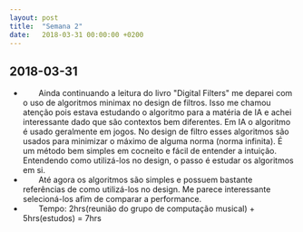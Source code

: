 ```yaml
---
layout: post
title:  "Semana 2"
date:   2018-03-31 00:00:00 +0200
---
```


## 2018-03-31

* &nbsp;&nbsp;&nbsp;&nbsp;&nbsp;&nbsp; Ainda continuando a leitura do livro "Digital Filters" me deparei com o uso de algoritmos minimax no design de filtros. Isso me chamou atenção pois estava estudando o algoritmo para a matéria de IA e achei interessante dado que são contextos bem diferentes. Em IA o algoritmo é usado geralmente em jogos. No design de filtro esses algoritmos são usados para minimizar o máximo de alguma norma (norma infinita). É um método bem simples em cocneito e fácil de entender a intuição. Entendendo como utilizá-los no design, o passo é estudar os algoritmos em si.
* &nbsp;&nbsp;&nbsp;&nbsp;&nbsp;&nbsp; Até agora os algoritmos são simples e possuem bastante referências de como utilizá-los no design. Me parece interessante selecioná-los afim de comparar a performance.
* &nbsp;&nbsp;&nbsp;&nbsp;&nbsp;&nbsp; Tempo: 2hrs(reunião do grupo de computação musical) + 5hrs(estudos) = 7hrs
